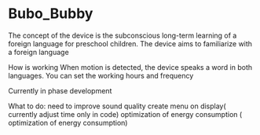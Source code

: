 # Bubo_Bubby
The concept of the device is the subconscious long-term learning of a foreign language for preschool children. The device aims to familiarize with a foreign language

How is working
When motion is detected, the device speaks a word in both languages. You can set the working hours and frequency


Currently in phase development

What to do:
need to improve sound quality
create menu on display( currently adjust time only in code)
optimization of energy consumption ( optimization of energy consumption)

